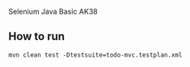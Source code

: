 Selenium Java Basic AK38

## How to run
```shell
mvn clean test -Dtestsuite=todo-mvc.testplan.xml
```